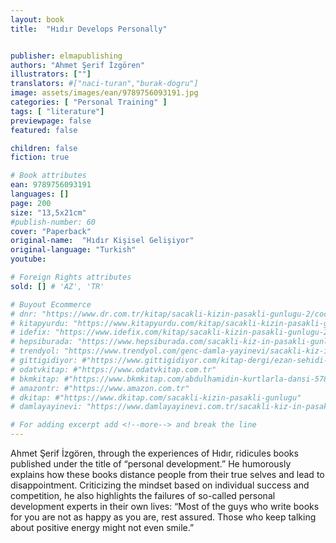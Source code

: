 ```yaml
---
layout: book
title:  "Hıdır Develops Personally"


publisher: elmapublishing
authors: "Ahmet Şerif İzgören"
illustrators: [""]
translators: #["naci-turan","burak-dogru"]
image: assets/images/ean/9789756093191.jpg
categories: [ "Personal Training" ]
tags: [ "literature"]
previewpage: false
featured: false

children: false
fiction: true

# Book attributes
ean: 9789756093191
languages: []
page: 200
size: "13,5x21cm"
#publish-number: 60
cover: "Paperback"
original-name:  "Hıdır Kişisel Gelişiyor"
original-language: "Turkish"
youtube:

# Foreign Rights attributes
sold: [] # 'AZ', 'TR'

# Buyout Ecommerce
# dnr: "https://www.dr.com.tr/kitap/sacakli-kizin-pasakli-gunlugu-2/cocuk-ve-genclik/genclik-10-yas/roman-oyku/urunno=0001893059001"
# kitapyurdu: "https://www.kitapyurdu.com/kitap/sacakli-kizin-pasakli-gunlugu-2-/560122.html&filter_name=Sa%C3%A7akl%C4%B1+K%C4%B1z%27%C4%B1n+Pasakl%C4%B1+G%C3%BCnl%C3%BC%C4%9F%C3%BC+2"
# idefix: "https://www.idefix.com/kitap/sacakli-kizin-pasakli-gunlugu-2/cocuk-ve-genclik/genclik-10-yas/roman-oyku/urunno=0001893059001"
# hepsiburada: "https://www.hepsiburada.com/sacakli-kiz-in-pasakli-gunlugu-2-damla-yayinevi-p-HBV000012ER86"
# trendyol: "https://www.trendyol.com/genc-damla-yayinevi/sacakli-kiz-in-pasakli-gunlugu-2-p-54825777"
# gittigidiyor: #"https://www.gittigidiyor.com/kitap-dergi/ezan-sehidi-adnan-menderes_pdp_732728793"
# odatvkitap: #"https://www.odatvkitap.com.tr"
# bkmkitap: #"https://www.bkmkitap.com/abdulhamidin-kurtlarla-dansi-578226"
# amazontr: #"https://www.amazon.com.tr"
# dkitap: #"https://www.dkitap.com/sacakli-kizin-pasakli-gunlugu"
# damlayayinevi: "https://www.damlayayinevi.com.tr/sacakli-kiz-in-pasakli-gunlugu-2-bu-iste-bi-terslik-var"

# For adding excerpt add <!--more--> and break the line
---
```

Ahmet Şerif İzgören, through the experiences of
Hıdır, ridicules books published under the title of
“personal development.” He humorously explains
how these books distance people from their true
selves and lead to disappointment. Criticizing the
mindset based on individual success and competition, he also highlights the failures of so-called
personal development experts in their own lives:
“Most of the guys who write books for you are not
as happy as you are, rest assured. Those who
keep talking about positive energy might not even
smile.”
<!--more--> 

